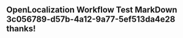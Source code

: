 <properties
ms.topic="hero-topic"
ms.test1="hero-topic"
ms.test2="test"/>

## OpenLocalization Workflow Test MarkDown 3c056789-d57b-4a12-9a77-5ef513da4e28 thanks!
